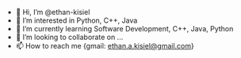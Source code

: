 - 👋 Hi, I’m @ethan-kisiel
- 👀 I’m interested in Python, C++, Java
- 🌱 I’m currently learning Software Development, C++, Java, Python
- 💞️ I’m looking to collaborate on ...
- 📫 How to reach me {gmail: ethan.a.kisiel@gmail.com}
